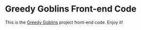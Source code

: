 # Greedy Goblins Front-end Code

This is the [Greedy Goblins](https://nextjs.org/) project front-end code. Enjoy it!
